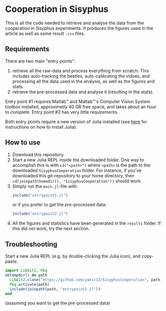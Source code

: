 # Cooperation in Sisyphus
This is all the code needed to retrieve and analyse the data from the cooperation in Sisyphus experiments. It produces the figures used in the article as well as some result `.csv` files.

## Requirements
There are two main "entry points":
1. retrieve all the raw-data and process everything from scratch. This includes auto-tracking the beetles, auto-calibrating the vidoes, and processing all the data used in the analysis, as well as the figures and stats.
2. retrieve the pre-processed data and analyse it (resulting in the stats).

Entry point #1 requires Matlab™ and Matlab™'s Computer Vision System toolbox installed, approximetly 40 GB free space, and takes about an hour to complete. Entry point #2 has very little requirements. 

Both entry points require a new version of Julia installed (see [here](https://julialang.org/downloads/) for instructions on how to install Julia).

## How to use
1. Download this repository.
2. Start a new Julia REPL inside the downloaded folder. One way to accomplish this is with `cd("<path>")` where `<path>` is the path to the downloaded `SisyphusCooperation` folder. For instance, if you've downloaded this git-repository to your home directory, then `cd(joinpath(homedir(), "SisyphusCooperation"))` should work.
3. Simply run the `main.jl`-file with:
   ```julia
   include("entrypoint1.jl")
   ```
   or if you prefer to get the pre-processed data:
   ```julia
   include("entrypoint2.jl")
   ```
4. All the figures and statistics have been generated in the `results` folder.
If this did not work, try the next section.

## Troubleshooting
Start a new Julia REPL (e.g. by double-clicking the Julia icon), and copy-paste:
```julia
import LibGit2, Pkg
mktempdir() do path
  LibGit2.clone("https://github.com/yakir12/SisyphusCooperation", path) 
  Pkg.activate(path)
  include(joinpath(path, "entrypoint2.jl"))
end
```
(assuming you want to get the pre-processed data)
